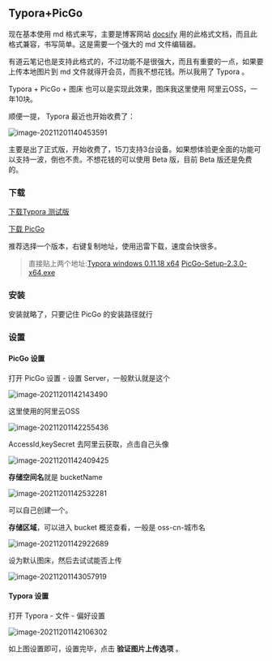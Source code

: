 ## Typora+PicGo

现在基本使用 md 格式来写，主要是博客网站 [docsify](https://www.baidu.com/link?url=EhekeCI5L8KCoHyb6ci_UcOSy0yXxXhLvMynl0prW9b2uXc_JqDNkoCndeyYFWCg&wd=&eqid=c5a341f3000d68e10000000461a70f86) 用的此格式文档，而且此格式兼容，书写简单。这是需要一个强大的 md 文件编辑器。

有道云笔记也是支持此格式的，不过功能不是很强大，而且有重要的一点，如果要上传本地图片到 md 文件就得开会员，而我不想花钱。所以我用了 Typora 。

Typora + PicGo + 图床 也可以是实现此效果，图床我这里使用 阿里云OSS，一年10块。

顺便一提， Typora 最近也开始收费了：

![image-20211201140453591](https://sunsasdoc.oss-cn-hangzhou.aliyuncs.com/picgo2022image-20211201140453591.png)

主要是出了正式版，开始收费了，15刀支持3台设备。如果想体验更全面的功能可以支持一波，倒也不贵。不想花钱的可以使用 Beta 版，目前 Beta 版还是免费的。

### 下载

[下载Typora 测试版](https://www.typora.io/windows/dev_release.html) 

[下载 PicGo](https://github.com/Molunerfinn/PicGo/releases)

推荐选择一个版本，右键复制地址，使用迅雷下载，速度会快很多。

>  直接贴上两个地址:[Typora windows 0.11.18 x64](https://download.typora.io/windows/typora-update-x64-1117.exe) [PicGo-Setup-2.3.0-x64.exe](https://github.com/Molunerfinn/PicGo/releases/download/v2.3.0/PicGo-Setup-2.3.0-x64.exe)

### 安装

安装就略了，只要记住 PicGo 的安装路径就行

### 设置

#### PicGo 设置

打开 PicGo 设置 - 设置 Server，一般默认就是这个

![image-20211201142143490](https://sunsasdoc.oss-cn-hangzhou.aliyuncs.com/picgo2022image-20211201142143490.png)

这里使用的阿里云OSS

![image-20211201142255436](https://sunsasdoc.oss-cn-hangzhou.aliyuncs.com/picgo2022image-20211201142255436.png)

AccessId,keySecret 去阿里云获取，点击自己头像

![image-20211201142409425](https://sunsasdoc.oss-cn-hangzhou.aliyuncs.com/picgo2022image-20211201142409425.png)

**存储空间名**就是 bucketName

![image-20211201142532281](https://sunsasdoc.oss-cn-hangzhou.aliyuncs.com/picgo2022image-20211201142532281.png)

可以自己创建一个。

**存储区域**，可以进入 bucket 概览查看，一般是 oss-cn-城市名

![image-20211201142922689](https://sunsasdoc.oss-cn-hangzhou.aliyuncs.com/picgo2022image-20211201142922689.png)

设为默认图床，然后去试试能否上传

![image-20211201143057919](https://sunsasdoc.oss-cn-hangzhou.aliyuncs.com/picgo2022image-20211201143057919.png)

#### Typora 设置

打开 Typora - 文件 - 偏好设置

![image-20211201142106302](https://sunsasdoc.oss-cn-hangzhou.aliyuncs.com/picgo2022image-20211201142106302.png)

如上图设置即可，设置完毕，点击 **验证图片上传选项** 。


